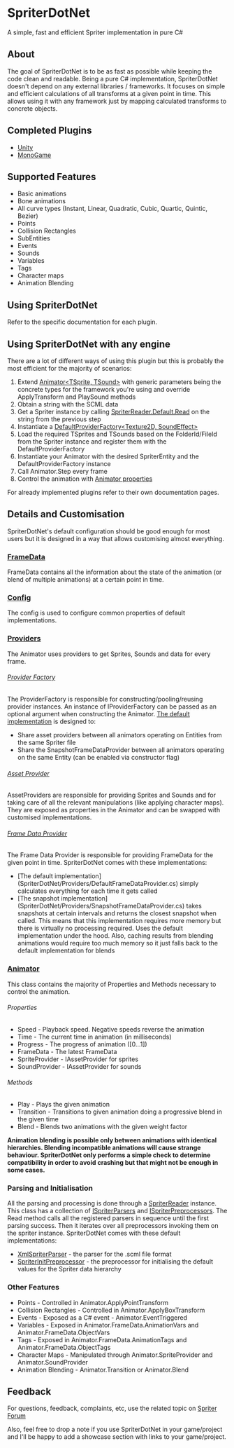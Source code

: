 # SpriterDotNet
A simple, fast and efficient Spriter implementation in pure C#

## About
The goal of SpriterDotNet is to be as fast as possible while keeping the code clean and readable. 
Being a pure C# implementation, SpriterDotNet doesn't depend on any external libraries / frameworks. It focuses on simple and efficient calculations of all transforms at a given point in time. This allows using it with any framework just by mapping calculated transforms to concrete objects.

## Completed Plugins
* [Unity](SpriterDotNet.Unity)
* [MonoGame](SpriterDotNet.MonoGame)

## Supported Features
* Basic animations
* Bone animations
* All curve types (Instant, Linear, Quadratic, Cubic, Quartic, Quintic, Bezier)
* Points
* Collision Rectangles
* SubEntities
* Events
* Sounds
* Variables
* Tags
* Character maps
* Animation Blending

## Using SpriterDotNet
Refer to the specific documentation for each plugin.

## Using SpriterDotNet with any engine
There are a lot of different ways of using this plugin but this is probably the most efficient for the majority of scenarios:

1. Extend [Animator<TSprite, TSound>](SpriterDotNet/Animator.cs) with generic parameters being the concrete types for the framework you're using and override ApplyTransform and PlaySound methods
2. Obtain a string with the SCML data
3. Get a Spriter instance by calling [SpriterReader.Default.Read](SpriterDotNet/SpriterReader.cs) on the string from the previous step
4. Instantiate a [DefaultProviderFactory<Texture2D, SoundEffect>](SpriterDotNet/Providers/DefaultProviderFactory.cs)
5. Load the required TSprites and TSounds based on the FolderId/FileId from the Spriter instance and register them with the DefaultProviderFactory
6. Instantiate your Animator with the desired SpriterEntity and the DefaultProviderFactory instance
7. Call Animator.Step every frame
8. Control the animation with [Animator properties](#animator)

For already implemented plugins refer to their own documentation pages.

## Details and Customisation
SpriterDotNet's default configuration should be good enough for most users but it is designed in a way that allows customising almost everything.

### [FrameData](SpriterDotNet/FrameData.cs)
FrameData contains all the information about the state of the animation (or blend of multiple animations) at a certain point in time.

### [Config](SpriterDotNet/Config.cs)
The config is used to configure common properties of default implementations.

### [Providers](SpriterDotNet/Providers)
The Animator uses providers to get Sprites, Sounds and data for every frame.

###### [Provider Factory](SpriterDotNet/IProviderFactory.cs)
The ProviderFactory is responsible for constructing/pooling/reusing provider instances. An instance of IProviderFactory can be passed as an optional argument when constructing the Animator.
[The default implementation](SpriterDotNet/Providers/DefaultProviderFactory.cs) is designed to:
* Share asset providers between all animators operating on Entities from the same Spriter file
* Share the SnapshotFrameDataProvider between all animators operating on the same Entity (can be enabled via constructor flag)

###### [Asset Provider](SpriterDotNet/IAssetProvider.cs)
AssetProviders are responsible for providing Sprites and Sounds and for taking care of all the relevant manipulations (like applying character maps).
They are exposed as properties in the Animator and can be swapped with customised implementations.

###### [Frame Data Provider](SpriterDotNet/IFrameDataProvider.cs)
The Frame Data Provider is responsible for providing FrameData for the given point in time. SpriterDotNet comes with these implementations:
* [The default implementation] (SpriterDotNet/Providers/DefaultFrameDataProvider.cs) simply calculates everything for each time it gets called
* [The snapshot implementation] (SpriterDotNet/Providers/SnapshotFrameDataProvider.cs) takes snapshots at certain intervals and returns the closest snapshot when called. This means that this implementation requires more memory but there is virtually no processing required. Uses the default implementation under the hood. Also, caching results from blending animations would require too much memory so it just falls back to the default implementation for blends

### [Animator](SpriterDotNet/Animator.cs)
This class contains the majority of Properties and Methods necessary to control the animation.

###### Properties
* Speed - Playback speed. Negative speeds reverse the animation
* Time - The current time in animation (in milliseconds)
* Progress - The progress of animation ([0...1])
* FrameData - The latest FrameData
* SpriteProvider - IAssetProvider for sprites
* SoundProvider - IAssetProvider for sounds

######  Methods
* Play - Plays the given animation
* Transition - Transitions to given animation doing a progressive blend in the given time
* Blend - Blends two animations with the given weight factor

**Animation blending is possible only between animations with identical hierarchies. Blending incompatible animations will cause strange behaviour. SpriterDotNet only performs a simple check to determine compatibility in order to avoid crashing but that might not be enough in some cases.**

### Parsing and Initialisation
All the parsing and processing is done through a [SpriterReader](SpriterDotNet/SpriterReader.cs) instance. This class has a collection of [ISpriterParsers](SpriterDotNet/ISpriterParser.cs) and [ISpriterPreprocessors](SpriterDotNet/ISpriterPreprocessor.cs). The Read method calls all the registered parsers in sequence until the first parsing success. Then it iterates over all preprocessors invoking them on the spriter instance. SpriterDotNet comes with these default implementations:
* [XmlSpriterParser](SpriterDotNet/Parsers/XmlSpriterParser.cs) - the parser for the .scml file format
* [SpriterInitPreprocessor](SpriterDotNet/Preprocessors/SpriterInitPreprocessor.cs) - the preprocessor for initialising the default values for the Spriter data hierarchy

### Other Features
* Points - Controlled in Animator.ApplyPointTransform
* Collision Rectangles - Controlled in Animator.ApplyBoxTransform
* Events - Exposed as a C# event - Animator.EventTriggered
* Variables - Exposed in Animator.FrameData.AnimationVars and Animator.FrameData.ObjectVars
* Tags - Exposed in Animator.FrameData.AnimationTags and Animator.FrameData.ObjectTags
* Character Maps - Manipulated through Animator.SpriteProvider and Animator.SoundProvider
* Animation Blending - Animator.Transition or Animator.Blend

## Feedback
For questions, feedback, complaints, etc, use the related topic on [Spriter Forum](http://brashmonkey.com/forum/index.php?/topic/4166-spriterdotnet-an-implementation-for-all-c-frameworks/)

Also, feel free to drop a note if you use SpriterDotNet in your game/project and I'll be happy to add a showcase section with links to your game/project.
